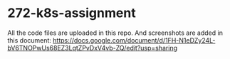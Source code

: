 # 272-k8s-assignment

All the code files are uploaded in this repo.
And screenshots are added in this document: https://docs.google.com/document/d/1FH-N1eDZy24L-bV6TNOPwUs68EZ3LqtZPvDxV4vb-ZQ/edit?usp=sharing

